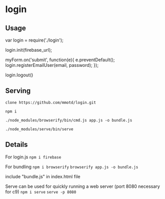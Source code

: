 # login

## Usage

var login = require('./login');

login.init(firebase_url);

myForm.on('submit', function(e){
  e.preventDefault();
  login.registerEmailUser(email, password);
});

login.logout()

## Serving
`clone https://github.com/mmotd/login.git`

`npm i`

`./node_modules/browserify/bin/cmd.js app.js -o bundle.js`

`./node_modules/serve/bin/serve`

## Details

For login.js
    `npm i firebase`
    
For bundling
    `npm i browserify`
    `browserify app.js -o bundle.js`

include "bundle.js" in index.html file

Serve can be used for quickly running a web server (port 8080 necessary for c9)
    `npm i serve`
    `serve -p 8080`
